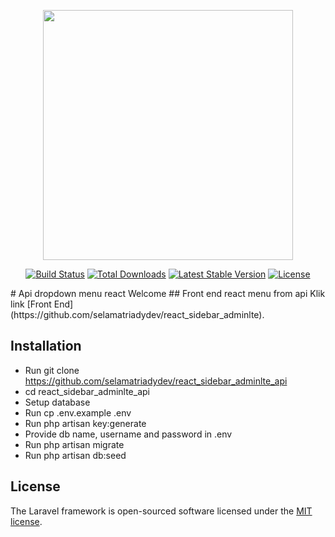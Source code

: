 <p align="center"><a href="https://laravel.com" target="_blank"><img src="https://raw.githubusercontent.com/laravel/art/master/logo-lockup/5%20SVG/2%20CMYK/1%20Full%20Color/laravel-logolockup-cmyk-red.svg" width="400"></a></p>

<p align="center">
<a href="https://travis-ci.org/laravel/framework"><img src="https://travis-ci.org/laravel/framework.svg" alt="Build Status"></a>
<a href="https://packagist.org/packages/laravel/framework"><img src="https://poser.pugx.org/laravel/framework/d/total.svg" alt="Total Downloads"></a>
<a href="https://packagist.org/packages/laravel/framework"><img src="https://poser.pugx.org/laravel/framework/v/stable.svg" alt="Latest Stable Version"></a>
<a href="https://packagist.org/packages/laravel/framework"><img src="https://poser.pugx.org/laravel/framework/license.svg" alt="License"></a>
</p>
# Api dropdown menu react
Welcome
## Front end react menu from api
Klik link [Front End](https://github.com/selamatriadydev/react_sidebar_adminlte).

## Installation
- Run git clone https://github.com/selamatriadydev/react_sidebar_adminlte_api
- cd react_sidebar_adminlte_api
- Setup database
- Run cp .env.example .env
- Run php artisan key:generate
- Provide db name, username and password in .env
- Run php artisan migrate
- Run php artisan db:seed


## License

The Laravel framework is open-sourced software licensed under the [MIT license](https://opensource.org/licenses/MIT).
